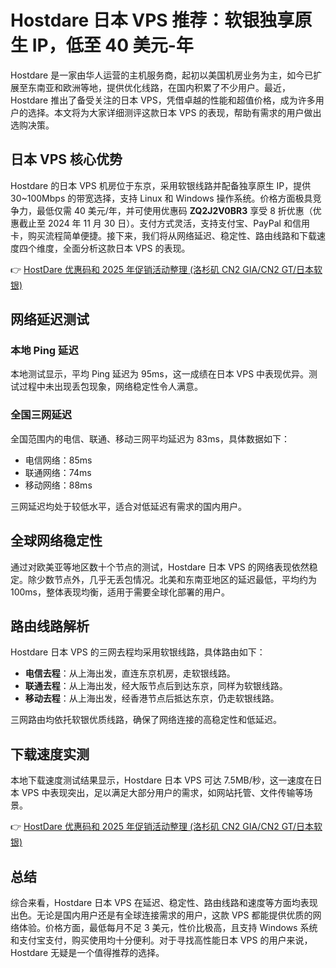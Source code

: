 # Hostdare 日本 VPS 推荐：软银独享原生 IP，低至 40 美元-年

Hostdare 是一家由华人运营的主机服务商，起初以美国机房业务为主，如今已扩展至东南亚和欧洲等地，提供优化线路，在国内积累了不少用户。最近，Hostdare 推出了备受关注的日本 VPS，凭借卓越的性能和超值价格，成为许多用户的选择。本文将为大家详细测评这款日本 VPS 的表现，帮助有需求的用户做出选购决策。

## 日本 VPS 核心优势

Hostdare 的日本 VPS 机房位于东京，采用软银线路并配备独享原生 IP，提供 30~100Mbps 的带宽选择，支持 Linux 和 Windows 操作系统。价格方面极具竞争力，最低仅需 40 美元/年，并可使用优惠码 **ZQ2J2V0BR3** 享受 8 折优惠（优惠截止至 2024 年 11 月 30 日）。支付方式灵活，支持支付宝、PayPal 和信用卡，购买流程简单便捷。接下来，我们将从网络延迟、稳定性、路由线路和下载速度四个维度，全面分析这款日本 VPS 的表现。

👉 [HostDare 优惠码和 2025 年促销活动整理 (洛杉矶 CN2 GIA/CN2 GT/日本软银)](https://bit.ly/hostdare)

## 网络延迟测试

### 本地 Ping 延迟

本地测试显示，平均 Ping 延迟为 95ms，这一成绩在日本 VPS 中表现优异。测试过程中未出现丢包现象，网络稳定性令人满意。

### 全国三网延迟

全国范围内的电信、联通、移动三网平均延迟为 83ms，具体数据如下：
- 电信网络：85ms
- 联通网络：74ms
- 移动网络：88ms

三网延迟均处于较低水平，适合对低延迟有需求的国内用户。

## 全球网络稳定性

通过对欧美亚等地区数十个节点的测试，Hostdare 日本 VPS 的网络表现依然稳定。除少数节点外，几乎无丢包情况。北美和东南亚地区的延迟最低，平均约为 100ms，整体表现均衡，适用于需要全球化部署的用户。

## 路由线路解析

Hostdare 日本 VPS 的三网去程均采用软银线路，具体路由如下：
- **电信去程**：从上海出发，直连东京机房，走软银线路。
- **联通去程**：从上海出发，经大阪节点后到达东京，同样为软银线路。
- **移动去程**：从上海出发，经香港节点后抵达东京，仍走软银线路。

三网路由均依托软银优质线路，确保了网络连接的高稳定性和低延迟。

## 下载速度实测

本地下载速度测试结果显示，Hostdare 日本 VPS 可达 7.5MB/秒，这一速度在日本 VPS 中表现突出，足以满足大部分用户的需求，如网站托管、文件传输等场景。

👉 [HostDare 优惠码和 2025 年促销活动整理 (洛杉矶 CN2 GIA/CN2 GT/日本软银)](https://bit.ly/hostdare)

## 总结

综合来看，Hostdare 日本 VPS 在延迟、稳定性、路由线路和速度等方面均表现出色。无论是国内用户还是有全球连接需求的用户，这款 VPS 都能提供优质的网络体验。价格方面，最低每月不足 3 美元，性价比极高，且支持 Windows 系统和支付宝支付，购买使用均十分便利。对于寻找高性能日本 VPS 的用户来说，Hostdare 无疑是一个值得推荐的选择。